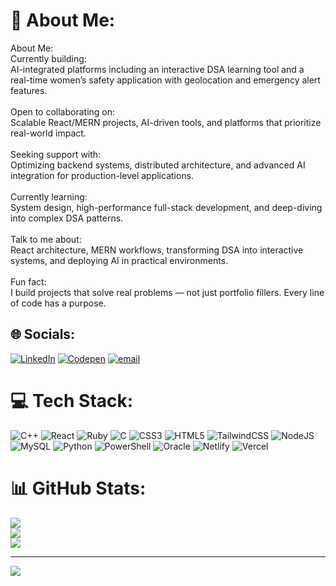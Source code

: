 # 💫 About Me:
About Me:<br>Currently building:<br>AI-integrated platforms including an interactive DSA learning tool and a real-time women’s safety application with geolocation and emergency alert features.<br><br>Open to collaborating on:<br>Scalable React/MERN projects, AI-driven tools, and platforms that prioritize real-world impact.<br><br>Seeking support with:<br>Optimizing backend systems, distributed architecture, and advanced AI integration for production-level applications.<br><br>Currently learning:<br>System design, high-performance full-stack development, and deep-diving into complex DSA patterns.<br><br>Talk to me about:<br>React architecture, MERN workflows, transforming DSA into interactive systems, and deploying AI in practical environments.<br><br>Fun fact:<br>I build projects that solve real problems — not just portfolio fillers. Every line of code has a purpose.


## 🌐 Socials:
[![LinkedIn](https://img.shields.io/badge/LinkedIn-%230077B5.svg?logo=linkedin&logoColor=white)](https://linkedin.com/in/https://www.linkedin.com/in/khadija-ali-6a431b269/) [![Codepen](https://img.shields.io/badge/Codepen-000000?logo=codepen&logoColor=white)](https://codepen.io/https://codepen.io/Khadija-Ali) [![email](https://img.shields.io/badge/Email-D14836?logo=gmail&logoColor=white)](mailto:khadijaali5858@gmail.com) 

# 💻 Tech Stack:
![C++](https://img.shields.io/badge/c++-%2300599C.svg?style=for-the-badge&logo=c%2B%2B&logoColor=white) ![React](https://img.shields.io/badge/react-%2320232a.svg?style=for-the-badge&logo=react&logoColor=%2361DAFB) ![Ruby](https://img.shields.io/badge/ruby-%23CC342D.svg?style=for-the-badge&logo=ruby&logoColor=white) ![C](https://img.shields.io/badge/c-%2300599C.svg?style=for-the-badge&logo=c&logoColor=white) ![CSS3](https://img.shields.io/badge/css3-%231572B6.svg?style=for-the-badge&logo=css3&logoColor=white) ![HTML5](https://img.shields.io/badge/html5-%23E34F26.svg?style=for-the-badge&logo=html5&logoColor=white) ![TailwindCSS](https://img.shields.io/badge/tailwindcss-%2338B2AC.svg?style=for-the-badge&logo=tailwind-css&logoColor=white) ![NodeJS](https://img.shields.io/badge/node.js-6DA55F?style=for-the-badge&logo=node.js&logoColor=white) ![MySQL](https://img.shields.io/badge/mysql-4479A1.svg?style=for-the-badge&logo=mysql&logoColor=white) ![Python](https://img.shields.io/badge/python-3670A0?style=for-the-badge&logo=python&logoColor=ffdd54) ![PowerShell](https://img.shields.io/badge/PowerShell-%235391FE.svg?style=for-the-badge&logo=powershell&logoColor=white) ![Oracle](https://img.shields.io/badge/Oracle-F80000?style=for-the-badge&logo=oracle&logoColor=white) ![Netlify](https://img.shields.io/badge/netlify-%23000000.svg?style=for-the-badge&logo=netlify&logoColor=#00C7B7) ![Vercel](https://img.shields.io/badge/vercel-%23000000.svg?style=for-the-badge&logo=vercel&logoColor=white)
# 📊 GitHub Stats:
![](https://github-readme-stats.vercel.app/api?username=khadijaAli12&theme=dark&hide_border=false&include_all_commits=false&count_private=false)<br/>
![](https://nirzak-streak-stats.vercel.app/?user=khadijaAli12&theme=dark&hide_border=false)<br/>
![](https://github-readme-stats.vercel.app/api/top-langs/?username=khadijaAli12&theme=dark&hide_border=false&include_all_commits=false&count_private=false&layout=compact)

---
[![](https://visitcount.itsvg.in/api?id=khadijaAli12&icon=0&color=0)](https://visitcount.itsvg.in)

<!-- Proudly created with GPRM ( https://gprm.itsvg.in ) -->
